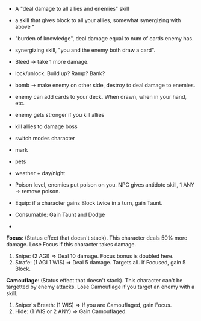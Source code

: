 * A "deal damage to all allies and enemies" skill
* a skill that gives block to all your allies, somewhat synergizing with above ^
* "burden of knowledge", deal damage equal to num of cards enemy has.
* synergizing skill, "you and the enemy both draw a card".
* Bleed -> take 1 more damage.

* lock/unlock. Build up? Ramp? Bank?
* bomb -> make enemy on other side, destroy to deal damage to enemies.
* enemy can add cards to your deck. When drawn, when in your hand, etc.

* enemy gets stronger if you kill allies
* kill allies to damage boss
* switch modes character
* mark
* pets
* weather + day/night
* Poison level, enemies put poison on you. NPC gives antidote skill, 1 ANY -> remove poison.

* Equip: if a character gains Block twice in a turn, gain Taunt.

* Consumable: Gain Taunt and Dodge

* 


**Focus**: (Status effect that doesn't stack). This character deals 50% more damage. Lose Focus if this character takes damage.
1. Snipe: (2 AGI) => Deal 10 damage. Focus bonus is doubled here.
2. Strafe: (1 AGI 1 WIS) => Deal 5 damage. Targets all. If Focused, gain 5 Block.

**Camouflage**: (Status effect that doesn't stack). This character can't be targetted by enemy attacks. Lose Camouflage if you target an enemy with a skill.
1. Sniper's Breath: (1 WIS) => If you are Camouflaged, gain Focus.
2. Hide: (1 WIS or 2 ANY) => Gain Camouflaged.


